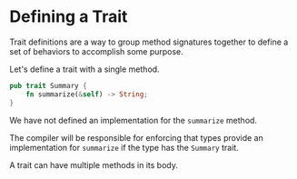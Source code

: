 # Defining a Trait

Trait definitions are a way to group method signatures together to define a set
of behaviors to accomplish some purpose.

Let's define a trait with a single method.

```rust
pub trait Summary {
    fn summarize(&self) -> String;
}
```

We have not defined an implementation for the `summarize` method.

The compiler will be responsible for enforcing that types provide an
implementation for `summarize` if the type has the `Summary` trait.

A trait can have multiple methods in its body.
